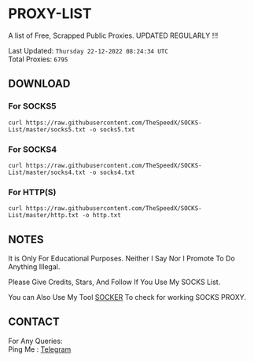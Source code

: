 
# PROXY-LIST

A list of Free, Scrapped Public Proxies. UPDATED REGULARLY !!!  

Last Updated: `Thursday 22-12-2022 08:24:34 UTC`  
Total Proxies: `6795`  

## DOWNLOAD

### For SOCKS5

```curl https://raw.githubusercontent.com/TheSpeedX/SOCKS-List/master/socks5.txt -o socks5.txt```

### For SOCKS4

```curl https://raw.githubusercontent.com/TheSpeedX/SOCKS-List/master/socks4.txt -o socks4.txt```

### For HTTP(S)

```curl https://raw.githubusercontent.com/TheSpeedX/SOCKS-List/master/http.txt -o http.txt```

## NOTES

It is Only For Educational Purposes. Neither I Say Nor I Promote To Do Anything Illegal.

Please Give Credits, Stars, And Follow If You Use My SOCKS List.  

You can Also Use My Tool [SOCKER](https://github.com/TheSpeedX/socker) To check for working SOCKS PROXY.

## CONTACT

 For Any Queries:  
        Ping Me : [Telegram](http://t.me/the_space_bar)
